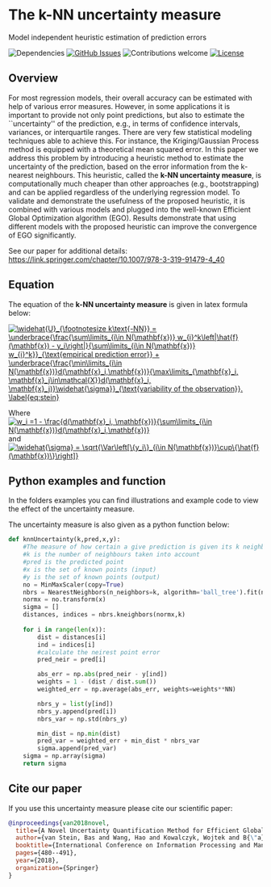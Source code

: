 # The k-NN uncertainty measure
Model independent heuristic estimation of prediction errors


![Dependencies](https://img.shields.io/badge/dependencies-up%20to%20date-brightgreen.svg)
[![GitHub Issues](https://img.shields.io/github/issues/Basvanstein/knn-variance.svg)](https://github.com/wangronin/MIP-EGO/issues)
![Contributions welcome](https://img.shields.io/badge/contributions-welcome-orange.svg)
[![License](https://img.shields.io/badge/license-MIT-blue.svg)](https://opensource.org/licenses/MIT)

## Overview

For most regression models, their overall accuracy can be estimated with help of various error measures. However, in some applications it is important to provide not only point predictions, but also to estimate the ``uncertainty'' of the prediction, e.g., in terms of confidence intervals, variances, or interquartile ranges.  There are very few statistical modeling techniques able to achieve this. For instance, the Kriging/Gaussian Process method is equipped with a theoretical mean squared error. In this paper we address this problem by introducing a heuristic method to estimate the uncertainty of the prediction, based on the error information from the k-nearest neighbours. This heuristic, called the **k-NN uncertainty measure**, is computationally much cheaper than other approaches (e.g., bootstrapping) and can be applied regardless of the underlying regression model. To validate and demonstrate the usefulness of the proposed heuristic, it is combined with various models and plugged into the well-known Efficient Global Optimization algorithm (EGO). Results demonstrate that using different models with the proposed heuristic can improve the convergence of EGO significantly.

See our paper for additional details: https://link.springer.com/chapter/10.1007/978-3-319-91479-4_40

## Equation

The equation of the **k-NN uncertainty measure** is given in latex formula below:

<a href="https://www.codecogs.com/eqnedit.php?latex=\widehat{U}_{\footnotesize&space;k\text{-NN}}&space;=&space;\underbrace{\frac{\sum\limits_{i\in&space;N(\mathbf{x})}&space;w_{i}^k\left|\hat{f}(\mathbf{x})&space;-&space;y_i\right|}{\sum\limits_{i\in&space;N(\mathbf{x})}&space;w_{i}^k}}_{\text{empirical&space;prediction&space;error}}&space;&plus;&space;\underbrace{\frac{\min\limits_{i\in&space;N(\mathbf{x})}d(\mathbf{x}_i,\mathbf{x})}{\max\limits_{\mathbf{x}_i,&space;\mathbf{x}_j\in\mathcal{X}}d(\mathbf{x}_i,&space;\mathbf{x}_j)}\widehat{\sigma}}_{\text{variability&space;of&space;the&space;observation}}.&space;\label{eq:stein}" target="_blank"><img src="https://latex.codecogs.com/gif.latex?\widehat{U}_{\footnotesize&space;k\text{-NN}}&space;=&space;\underbrace{\frac{\sum\limits_{i\in&space;N(\mathbf{x})}&space;w_{i}^k\left|\hat{f}(\mathbf{x})&space;-&space;y_i\right|}{\sum\limits_{i\in&space;N(\mathbf{x})}&space;w_{i}^k}}_{\text{empirical&space;prediction&space;error}}&space;&plus;&space;\underbrace{\frac{\min\limits_{i\in&space;N(\mathbf{x})}d(\mathbf{x}_i,\mathbf{x})}{\max\limits_{\mathbf{x}_i,&space;\mathbf{x}_j\in\mathcal{X}}d(\mathbf{x}_i,&space;\mathbf{x}_j)}\widehat{\sigma}}_{\text{variability&space;of&space;the&space;observation}}.&space;\label{eq:stein}" title="\widehat{U}_{\footnotesize k\text{-NN}} = \underbrace{\frac{\sum\limits_{i\in N(\mathbf{x})} w_{i}^k\left|\hat{f}(\mathbf{x}) - y_i\right|}{\sum\limits_{i\in N(\mathbf{x})} w_{i}^k}}_{\text{empirical prediction error}} + \underbrace{\frac{\min\limits_{i\in N(\mathbf{x})}d(\mathbf{x}_i,\mathbf{x})}{\max\limits_{\mathbf{x}_i, \mathbf{x}_j\in\mathcal{X}}d(\mathbf{x}_i, \mathbf{x}_j)}\widehat{\sigma}}_{\text{variability of the observation}}. \label{eq:stein}" /></a>

Where 
<a href="https://www.codecogs.com/eqnedit.php?latex=w_i&space;=1&space;-&space;\frac{d(\mathbf{x}_i,&space;\mathbf{x})}{\sum\limits_{i\in&space;N(\mathbf{x})}d(\mathbf{x}_i,\mathbf{x})}" target="_blank"><img src="https://latex.codecogs.com/gif.latex?w_i&space;=1&space;-&space;\frac{d(\mathbf{x}_i,&space;\mathbf{x})}{\sum\limits_{i\in&space;N(\mathbf{x})}d(\mathbf{x}_i,\mathbf{x})}" title="w_i =1 - \frac{d(\mathbf{x}_i, \mathbf{x})}{\sum\limits_{i\in N(\mathbf{x})}d(\mathbf{x}_i,\mathbf{x})}" /></a>
and 
<a href="https://www.codecogs.com/eqnedit.php?latex=\widehat{\sigma}&space;=&space;\sqrt{\Var\left[\{y_i\}_{i\in&space;N(\mathbf{x})}\cup\{\hat{f}(\mathbf{x})\}\right]}" target="_blank"><img src="https://latex.codecogs.com/gif.latex?\widehat{\sigma}&space;=&space;\sqrt{\Var\left[\{y_i\}_{i\in&space;N(\mathbf{x})}\cup\{\hat{f}(\mathbf{x})\}\right]}" title="\widehat{\sigma} = \sqrt{\Var\left[\{y_i\}_{i\in N(\mathbf{x})}\cup\{\hat{f}(\mathbf{x})\}\right]}" /></a>



## Python examples and function

In the folders examples you can find illustrations and example code to view the effect of the uncertainty measure.  

The uncertainty measure is also given as a python function below:


```python
def knnUncertainty(k,pred,x,y):
    #The measure of how certain a give prediction is given its k neighbours
    #k is the number of neighbours taken into account
    #pred is the predicted point
    #x is the set of known points (input)
    #y is the set of known points (output)
    no = MinMaxScaler(copy=True)
    nbrs = NearestNeighbors(n_neighbors=k, algorithm='ball_tree').fit(no.fit_transform(X))
    normx = no.transform(x)
    sigma = []
    distances, indices = nbrs.kneighbors(normx,k)
    
    for i in range(len(x)):
        dist = distances[i]
        ind = indices[i]
        #calculate the neirest point error
        pred_neir = pred[i]

        abs_err = np.abs(pred_neir - y[ind])
        weights = 1 - (dist / dist.sum())
        weighted_err = np.average(abs_err, weights=weights**NN) 

        nbrs_y = list(y[ind])
        nbrs_y.append(pred[i])
        nbrs_var = np.std(nbrs_y)

        min_dist = np.min(dist)
        pred_var = weighted_err + min_dist * nbrs_var
        sigma.append(pred_var)
    sigma = np.array(sigma)
    return sigma
```

## Cite our paper

If you use this uncertainty measure please cite our scientific paper:

```bibtex
@inproceedings{van2018novel,
  title={A Novel Uncertainty Quantification Method for Efficient Global Optimization},
  author={van Stein, Bas and Wang, Hao and Kowalczyk, Wojtek and B{\"a}ck, Thomas},
  booktitle={International Conference on Information Processing and Management of Uncertainty in Knowledge-Based Systems},
  pages={480--491},
  year={2018},
  organization={Springer}
}
```


